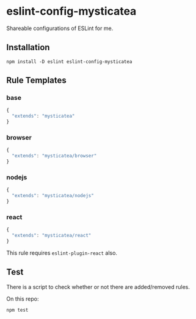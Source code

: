 # eslint-config-mysticatea

Shareable configurations of ESLint for me.

## Installation

```
npm install -D eslint eslint-config-mysticatea
```

## Rule Templates

### base

```js
{
  "extends": "mysticatea"
}
```

### browser

```js
{
  "extends": "mysticatea/browser"
}
```

### nodejs

```js
{
  "extends": "mysticatea/nodejs"
}
```

### react

```js
{
  "extends": "mysticatea/react"
}
```

This rule requires `eslint-plugin-react` also.

## Test

There is a script to check whether or not there are added/removed rules.

On this repo:

```
npm test
```
